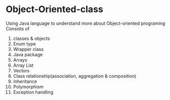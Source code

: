 # Object-Oriented-class
Using Java language to understand more about Object-oriented programing
Consists of
1. classes & objects
2. Enum type
3. Wrapper class
4. Java package 
5. Arrays 
6. Array List
7. Vectors
8. Class relationship(association, aggregation & composition)
9. Inheritance
10. Polymorphism
11. Exception handling
